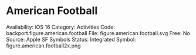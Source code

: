 # American Football

Availability: iOS 16
Category: Activities
Code: backport.figure.american.football
File: figure.american.football.svg
Free: No
Source: Apple SF Symbols
Status: Integrated
Symbol: figure.american.football2x.png